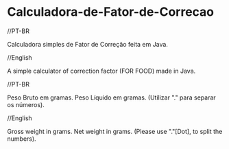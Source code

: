# Calculadora-de-Fator-de-Correcao

//PT-BR

Calculadora simples de Fator de Correção feita em Java.

//English

A simple calculator of correction factor (FOR FOOD) made in Java.

//PT-BR 

Peso Bruto em gramas. Peso Líquido em gramas. (Utilizar "." para separar os números).

//English

Gross weight in grams. Net weight in grams. (Please use "."[Dot], to split the numbers).
